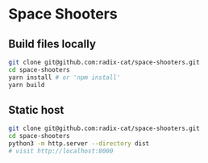 # Space Shooters

## Build files locally

```sh
git clone git@github.com:radix-cat/space-shooters.git
cd space-shooters
yarn install # or 'npm install'
yarn build
```

## Static host

```sh
git clone git@github.com:radix-cat/space-shooters.git
cd space-shooters
python3 -m http.server --directory dist
# visit http://localhost:8000
```
